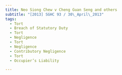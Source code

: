 ```yaml
---
title: Neo Siong Chew v Cheng Guan Seng and others 
subtitle: "[2013] SGHC 93 / 30\_April\_2013"
tags:
  - Tort
  - Breach of Statutory Duty
  - Tort
  - Negligence
  - Tort
  - Negligence
  - Contributory Negligence
  - Tort
  - Occupier’s Liability

---
```


